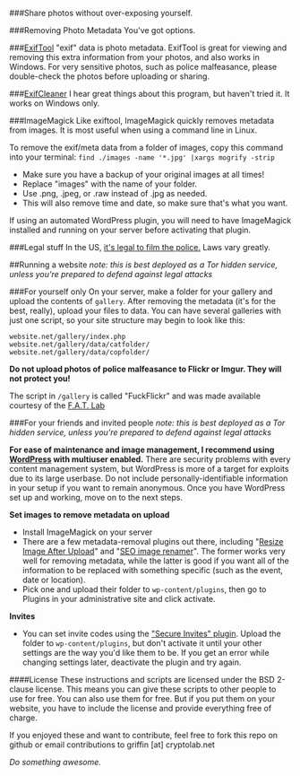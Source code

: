###Share photos without over-exposing yourself.

###Removing Photo Metadata
You've got options.

###[ExifTool](http://owl.phy.queensu.ca/~phil/exiftool/)
"exif" data is photo metadata. ExifTool is great for viewing and removing this extra information from your photos, and also works in Windows. For very sensitive photos, such as police malfeasance, please double-check the photos before uploading or sharing.

###[ExifCleaner](http://www.superutils.com/products/exifcleaner/)
I hear great things about this program, but haven't tried it. It works on Windows only.

###ImageMagick
Like exiftool, ImageMagick quickly removes metadata from images.  It is most useful when using a command line in Linux.

To remove the exif/meta data from a folder of images, copy this command into your terminal:
`find ./images -name '*.jpg' |xargs mogrify -strip` 

* Make sure you have a backup of your original images at all times!
* Replace "images" with the name of your folder.
* Use .png, .jpeg, or .raw instead of .jpg as needed.
* This will also remove time and date, so make sure that's what you want.

If using an automated WordPress plugin, you will need to have ImageMagick installed and running on your server before activating that plugin.

###Legal stuff
In the US, [it's legal to film the police.](http://images.politico.com/global/2013/03/08/garcia_doj_soi_03-04-13.html) Laws vary greatly.

##Running a website
*note: this is best deployed as a Tor hidden service, unless you're prepared to defend against legal attacks*

###For yourself only
On your server, make a folder for your gallery and upload the contents of `gallery`.  After removing the metadata (it's for the best, really), upload your files to data. You can have several galleries with just one script, so your site structure may begin to look like this:

````
website.net/gallery/index.php
website.net/gallery/data/catfolder/
website.net/gallery/data/copfolder/
````

**Do not upload photos of police malfeasance to Flickr or Imgur. They will not protect you!**

The script in `/gallery` is called "FuckFlickr" and was made available courtesy of the [F.A.T. Lab](http://fffff.at/fuckflickr-info)

###For your friends and invited people
*note: this is best deployed as a Tor hidden service, unless you're prepared to defend against legal attacks*

**For ease of maintenance and image management, I recommend using [WordPress](https://wordpress.org) with multiuser enabled.**  There are security problems with every content management system, but WordPress is more of a target for exploits due to its large userbase.  Do not include personally-identifiable information in your setup if you want to remain anonymous.  Once you have WordPress set up and working, move on to the next steps.

**Set images to remove metadata on upload**
* Install ImageMagick on your server
* There are a few metadata-removal plugins out there, including "[Resize Image After Upload](http://wordpress.org/plugins/resize-image-after-upload/)" and "[SEO image renamer](http://wordpress.org/plugins/seo-image-renamer/)".  The former works very well for removing metadata, while the latter is good if you want all of the information to be replaced with something specific (such as the event, date or location).
* Pick one and upload their folder to `wp-content/plugins`, then go to Plugins in your administrative site and click activate.

**Invites**
* You can set invite codes using the ["Secure Invites" plugin](http://wordpress.org/plugins/wordpress-mu-secure-invites/). Upload the folder to `wp-content/plugins`, but don't activate it until your other settings are the way you'd like them to be.  If you get an error while changing settings later, deactivate the plugin and try again.


####License
These instructions and scripts are licensed under the BSD 2-clause license. This means you can give these scripts to other people to use for free. You can also use them for free.  But if you put them on your website, you have to include the license and provide everything free of charge.

If you enjoyed these and want to contribute, feel free to fork this repo on github or email contributions to griffin [at] cryptolab.net

*Do something awesome.*

